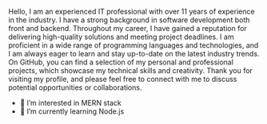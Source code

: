 Hello, I am an experienced IT professional with over 11 years of experience in the industry. I have a strong background in software development both front and backend. Throughout my career, I have gained a reputation for delivering high-quality solutions and meeting project deadlines. I am proficient in a wide range of programming languages and technologies, and I am always eager to learn and stay up-to-date on the latest industry trends. On GitHub, you can find a selection of my personal and professional projects, which showcase my technical skills and creativity. Thank you for visiting my profile, and please feel free to connect with me to discuss potential opportunities or collaborations.

- 👀 I’m interested in MERN stack
- 🌱 I’m currently learning Node.js

<p align="center"><img src="https://komarev.com/ghpvc/?username=SandyTechWise&style=flat-square&color=blue" alt=""></p>

<!---
SandyTechWise/SandyTechWise is a ✨ special ✨ repository because its `README.md` (this file) appears on your GitHub profile.
You can click the Preview link to take a look at your changes.
--->
